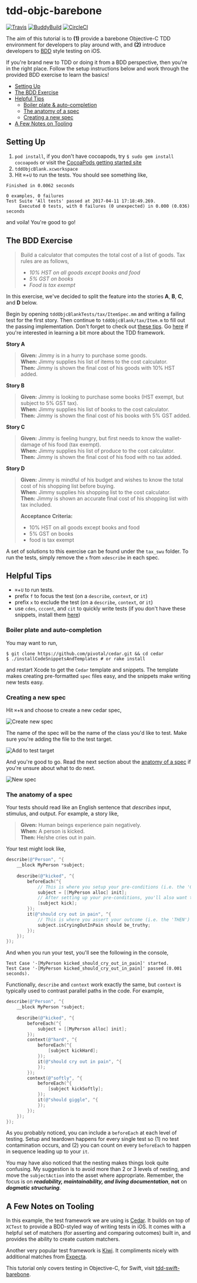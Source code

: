 # tdd-objc-barebone

[![Travis](https://travis-ci.org/sksw/tdd-objc-barebone.svg?branch=ci)](https://travis-ci.org/sksw/tdd-objc-barebone)
[![BuddyBuild](https://dashboard.buddybuild.com/api/statusImage?appID=58efe5b662a5f90001e13dc3&branch=ci&build=latest)](https://dashboard.buddybuild.com/apps/58efe5b662a5f90001e13dc3/build/latest?branch=ci)
[![CircleCI](https://circleci.com/gh/sksw/tdd-objc-barebone/tree/ci.svg?style=svg)](https://circleci.com/gh/sksw/tdd-objc-barebone/tree/ci)

The aim of this tutorial is to **(1)** provide a barebone Objective-C TDD environment for developers to play around with, and **(2)** introduce developers to [BDD](https://en.wikipedia.org/wiki/Behavior-driven_development) style testing on iOS.

If you're brand new to TDD or doing it from a BDD perspective, then you're in the right place.  Follow the setup instructions below and work through the provided BDD exercise to learn the basics!

- [Setting Up](#setting-up)
- [The BDD Exercise](#the-bdd-exercise)
- [Helpful Tips](#helpful-tips)
    - [Boiler plate & auto-completion](#boiler-plate-and-auto-completion)
    - [The anatomy of a spec](#the-anatomy-of-a-spec)
    - [Creating a new spec](#creating-a-new-spec)
- [A Few Notes on Tooling](#a-few-notes-on-tooling)

## Setting Up

1. `pod install`, if you don't have cocoapods, try `$ sudo gem install cocoapods` or visit the [CocoaPods getting started site](https://guides.cocoapods.org/using/getting-started.html)
2. `tddObjcBlank.xcworkspace`
3. Hit `⌘`+`U` to run the tests.  You should see something like,
```
Finished in 0.0062 seconds

0 examples, 0 failures
Test Suite 'All tests' passed at 2017-04-11 17:18:49.269.
	 Executed 0 tests, with 0 failures (0 unexpected) in 0.000 (0.036) seconds
```

and voila!  You're good to go!


## The BDD Exercise

> Build a calculator that computes the total cost of a list of goods.  Tax rules are as follows,
>   * _10% HST on all goods except books and food_
>   * _5% GST on books_
>   * _Food is tax exempt_

In this exercise, we've decided to split the feature into the stories **A**, **B**, **C**, and **D** below.

Begin by opening `tddObjcBlankTests/tax/ItemSpec.mm` and writing a failing test for the first story.  Then continue to `tddObjcBlank/tax/Item.m` to fill out the passing implementation.  Don't forget to check out [these tips](#helpful-tips).  Go [here](#a-few-notes-on-tooling) if you're interested in learning a bit more about the TDD framework.

**Story A**

> **Given:**  Jimmy is in a hurry to purchase some goods.  
> **When:**  Jimmy supplies his list of items to the cost calculator.  
> **Then:**  Jimmy is shown the final cost of his goods with 10% HST added.  

**Story B**

> **Given:**  Jimmy is looking to purchase some books (HST exempt, but subject to 5% GST tax).  
> **When:**  Jimmy supplies his list of books to the cost calculator.  
> **Then:**  Jimmy is shown the final cost of his books with 5% GST added.  

**Story C**

> **Given:**  Jimmy is feeling hungry, but first needs to know the wallet-damage of his food (tax exempt).  
> **When:**  Jimmy supplies his list of produce to the cost calculator.  
> **Then:**  Jimmy is shown the final cost of his food with no tax added.  

**Story D**

> **Given:**  Jimmy is mindful of his budget and wishes to know the total cost of his shopping list before buying.  
> **When:**  Jimmy supplies his shopping list to the cost calculator.  
> **Then:**  Jimmy is shown an accurate final cost of his shopping list with tax included.  
>  
> **Acceptance Criteria:**  
> - 10% HST on all goods except books and food  
> - 5% GST on books  
> - food is tax exempt  

A set of solutions to this exercise can be found under the `tax_swu` folder.  To run the tests, simply remove the `x` from `xdescribe` in each spec.

## Helpful Tips

- `⌘`+`U` to run tests.
- prefix `f` to focus the test (on a `describe`, `context`, or `it`)
- prefix `x` to exclude the test (on a `describe`, `context`, or `it`)
- use `cdes`, `cccont`, and `cit` to quickly write tests (if you don't have these snippets, install them [here](#boiler-plate-and-auto-completion))

### Boiler plate and auto-completion

You may want to run,

```
$ git clone https://github.com/pivotal/cedar.git && cd cedar
$ ./installCodeSnippetsAndTemplates # or rake install
```
and restart Xcode to get the `Cedar` template and snippets.  The template makes creating pre-formatted `spec` files easy, and the snippets make writing new tests easy.

### Creating a new spec

Hit `⌘`+`N` and choose to create a new cedar spec,

![Create new spec](readme-resources/new_cedar_spec.png)

The name of the spec will be the name of the class you'd like to test.  Make sure you're adding the file to the test target.

![Add to test target](readme-resources/test_target.png)

And you're good to go.  Read the next section about the [anatomy of a spec](#anatomy-of-a-spec) if you're unsure about what to do next.

![New spec](readme-resources/new_spec.png)

### The anatomy of a spec

Your tests should read like an English sentence that _describes_ input, stimulus, and output.  For example, a story like,

> **Given:**  Human beings experience pain negatively.  
> **When:**  A person is kicked.  
> **Then:**  He/she cries out in pain.  

Your test might look like,

```objective-c
describe(@"Person", ^{
    __block MyPerson *subject;
    
    describe(@"kicked", ^{
        beforeEach(^{
            // This is where you setup your pre-conditions (i.e. the 'GIVEN' items)
            subject = [[MyPerson alloc] init];
            // After setting up your pre-conditions, you'll also want to 'kick-off' your test (i.e. the 'WHEN' items).
            [subject kick];
        });
        it(@"should cry out in pain", ^{
            // This is where you assert your outcome (i.e. the 'THEN')
            subject.isCryingOutInPain should be_truthy;
        });
    });
});
```

And when you run your test, you'll see the following in the console,

```
Test Case '-[MyPerson kicked_should_cry_out_in_pain]' started.
Test Case '-[MyPerson kicked_should_cry_out_in_pain]' passed (0.001 seconds).
```

Functionally, `describe` and `context` work exactly the same, but `context` is typically used to contrast parallel paths in the code.  For example,

```objective-c
describe(@"Person", ^{
    __block MyPerson *subject;
    
    describe(@"kicked", ^{
        beforeEach(^{
            subject = [[MyPerson alloc] init];
        });
        context(@"hard", ^{
            beforeEach(^{
                [subject kickHard];
            });
            it(@"should cry out in pain", ^{
            });
        });
        context(@"softly", ^{
            beforeEach(^{
                [subject kickSoftly];
            });
            it(@"should giggle", ^{
            });
        });
    });
});
```

As you probably noticed, you can include a `beforeEach` at each level of testing.  Setup and teardown happens for every single test so (1) no test contamination occurs, and (2) you can count on every `beforeEach` to happen in sequence leading up to your `it`.

You may have also noticed that the nesting makes things look quite confusing.  My suggestion is to avoid more than 2 or 3 levels of nesting, and move the `subjectAction` into the asset where appropriate.  Remember, the focus is on _**readability, maintainability, and living documentation**_, **not** on _**dogmatic structuring**_.

## A Few Notes on Tooling

In this example, the test framework we are using is [Cedar](https://github.com/pivotal/cedar).  It builds on top of `XCTest` to provide a BDD-styled way of writing tests in iOS.  It comes with a helpful set of matchers (for asserting and comparing outcomes) built in, and provides the ability to create custom matchers.

Another very popular test framework is [Kiwi](https://github.com/kiwi-bdd/Kiwi).  It compliments nicely with additional matches from [Expecta](https://github.com/specta/expecta).

This tutorial only covers testing in Objective-C, for Swift, visit [tdd-swift-barebone](https://github.com/connected-swu/tdd-swift-barebone).

